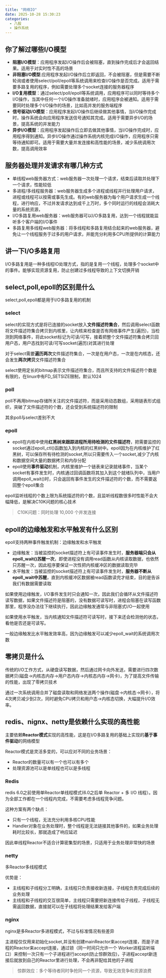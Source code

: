 ```yaml
---
title: "网络IO"  
date: 2025-10-28 15:30:23
categories: 
  - 八股
  - 操作系统  
---
```


## 你了解过哪些I/O模型

* **阻塞I/O模型**：应用程序发起I/O操作后会被阻塞，直到操作完成后才会返回结果。适用于对实时性不高的场景
* **非阻塞I/O模型**:应用程序发起I/O操作后立即返回，不会被阻塞，但是需要不断轮询或者使用select/poll/epoll等系统调用来检查I/O操作是否完成。适用于需要多路复用的程序，例如需要处理多个socket连接的服务器程序
* **I/O复用模型**：通过select/poll/epoll等系统调用，应用程序可以同时等待多个I/O操作，当其中任何一个I/O操作准备就绪时，应用程序会被通知。适用于需要同时处理多个I/O操作的场景，比如高并发的服务端程序
* **信号驱动I/O模型**：应用程序发起I/O操作后继续做其他事情，当I/O操作完成时，操作系统会向应用程序发送信号通知其完成。适用于需要异步I/O的场景，提高系统的并发能力
* **异步I/O模型**：应用程序发起操作后立即去做其他事情，当I/O操作完成时，应用程序得到通知。异步I/O操作通过操作系统内核完成I/O操作，应用程序只需等待通知即可。适用于需要大量并发连接和高性能的场景，减少系统调用次数，提高调用效率

## 服务器处理并发请求有哪几种方式

* 单线程web服务器方式：web服务器一次处理一个请求，结束后读取并处理下一个请求，性能较低
* 多进程/多线程服务器：web服务器生成多个进程或线程并行处理用户请求，进程或线程可以按需或事先生成。有的web服务器为每个用户请求生成一个线程，进行响应，不过并发请求达到成千上万时，多个同时运行的线程会消耗大量的系统资源，
* I/O多路复用web服务器：web服务器可以I/O多路复用，达到一个线程就能监听多个客户端的I/O事件
* 多路复用多线程web服务器：将多线程和多路复用结合起来的web服务器，避免让一个线程服务于过多的用户请求，并能充分利用多CPU所提供的计算能力

## 讲一下I/O多路复用

I/O多路复用是一种多线程IO处理方式，指的是复用一个线程，处理多个socket中的事件。能够实现资源复用，防止创建过多线程导致的上下文切换开销

## select,poll,epoll的区别是什么

select,poll,epoll都是用于I/O多路复用的机制

### select

select的实现方式是将已连接的socket放入**文件描述符集合**，然后调用select函数将文件描述符集合拷贝到内核里，让内核来检查是否有网络事件产生(遍历)，当检测到网络事件，将此socket标记为可读/可写，接着把整个文件描述符集合拷贝回用户态，用户态找到可读/可写socket(遍历)对其进行处理

对于select需要**遍历两次**文件描述符集合，一次是在用户态，一次是在内核态，还会发生**两次拷贝**文件描述符集合

select使用定长的bitmap表示文件描述符集合，而且所支持的文件描述符个数是有限的，在linux中有FD_SETSIZE限制，默认1024

### poll

poll不再用bitmap存储所关注的文件描述符，而是采用动态数组，采用链表形式组织，突破了文件描述符的个数，还会受到系统描述符的限制

其余poll与select差别不大

### epoll

* epoll在内核中使用**红黑树来跟踪进程所用待检测的文件描述符**，把需要监控的socket通过epoll_ctl()函数加入到内核的红黑树中。epoll因为在内核维护了红黑树，可以保存所有待检测的socket,所以只需要传入一个socket,减少了内核和数据空间大量的数据拷贝和内存分配
* epoll使用**事件驱动**机制，内核里维护一个链表来记录就绪事件，当某个socket有事件发生时，内核通过回调函数将其加入到这个就绪队列中，当用户调用epoll_wait()时，只会返回有事件发生的文件描述符的个数，而不需要返回整个epoll集合

epoll监听线程的个数上限为系统描述符的个数，且监听线程数很多时性能不会大幅降低，是解决C10K问题的核心技术

>C10K问题：同时处理 10,000 个并发连接

## epoll的边缘触发和水平触发有什么区别

epoll支持两种事件触发机制：边缘触发和水平触发

* 边缘触发：当被监控的socket描述符上有可读事件发生时，**服务器端只会从epoll_wait()苏醒一次**，即使进程没有调用read函数从内核读取数据，也依然只苏醒一次，因此程序要保证一次性把内核缓冲区的数据读取完毕
* 水平触发：当被监控的socket描述符上有可读事件发生时，**服务器不断从epoll_wait中苏醒**，直到内核缓冲区数据被read函数读完才结束，目的是告诉我们有数据需要读取

如果使用边缘触发，I/O事件发生时只会通知一次，因此我们会循环从文件描述符读写数据，如果文件描述符是阻塞的，没有数据可读写时，进程会阻塞在读写函数那里，程序没办法往下继续执行，因此边缘触发通常与非阻塞式I/O一起使用

如果使用水平触发，当内核通知文件描述符可读写时，接下来还会检测他的状态，看他是否还是可读写。

一般边缘触发比水平触发效率高，因为边缘触发可以减少epoll_wait的系统调用次数

## 零拷贝是什么

传统的I/O工作方式，从硬盘读写数据，然后通过网卡向外发送，需要进行四次数据拷贝(磁盘->内核态内存->用户态内存->内核态内存->网卡)，为了提高文件传输的性能，出现了零拷贝技术

通过一次系统调用合并了磁盘读取和网络发送两个操作(磁盘->内核态->网卡），将4次拷贝减少到2次，同时避免CPU拷贝和用户态->内核态切换，大幅提升I/O效率。

## redis、nignx、netty是依赖什么实现的高性能

主要依赖**Reactor模式**实现的高性能，这是在I/O多路复用的基础上实现的**基于事件驱动**的网络模型

Reactor模式是灵活多变的，可以应对不同的业务场景：

* Reactor的数量可以有一个也可以有多个
* 处理资源池可以是单线程也可以是多线程

### Redis

redis 6.0之前使用单Reactor单线程模式(6.0之后单 Reactor + 多 I/O 线程）。因为全部工作都在一个线程内完成，不需要考虑多线程竞争问题。

这种方案有两个缺点：

* 只有一个线程，无法充分利用多核CPU性能
* Handler对象在业务处理时，整个线程是无法链接其他事件的，如果业务处理耗时比较长，那就造成了响应延迟

因此单线程Reactor不适合计算密集型的场景，只适用于业务处理非常快的场景

### netty

多Reactor多线程模式

优势是：

* 主线程和子线程分工明确，主线程只负责接收新连接，子线程负责完成后续的业务处理
* 主线程和子线程的交互很简单，主线程只需要把新连接传给子线程，子线程无需返回数据，直接就可以在子线程将处理结果发给客户端

### nginx

nginx是多Reactor多进程模式，不过与标准情况有些差异

主进程仅仅用来初始化socket,并没有创建mainReactor来accept连接，而是子进程的Reactor来accept连接，通过锁（同一时间只允许一个 Worker进程监听端口）来控制一次只有一个子进程进行accept(防止惊群效应)，子进程accept新连接后就放到自己的Reactor里进行处理，不会再非配给其他的子进程

>惊群效应：多个等待者同时争抢同一个资源，导致无效竞争和资源浪费
